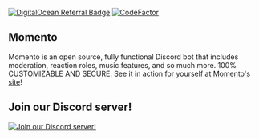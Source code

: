 [![DigitalOcean Referral Badge](https://web-platforms.sfo2.cdn.digitaloceanspaces.com/WWW/Badge%201.svg)](https://www.digitalocean.com/?refcode=d3018da38992&utm_campaign=Referral_Invite&utm_medium=Referral_Program&utm_source=badge)
[![CodeFactor](https://www.codefactor.io/repository/github/momentodevs/momento/badge)](https://www.codefactor.io/repository/github/momentodevs/momento)

## Momento

Momento is an open source, fully functional Discord bot that includes moderation, reaction roles, music features, and so much more. 100% CUSTOMIZABLE AND SECURE.
See it in action for yourself at [Momento's site](http://bot.tims.software)!



## Join our Discord server!
[![Join our Discord server!](https://invidget.switchblade.xyz/Z69rsfKrut)](https://discord.gg/Z69rsfKrut)
